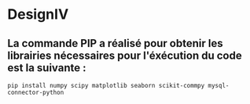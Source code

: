# DesignIV
## La commande PIP a réalisé pour obtenir les librairies nécessaires pour l'éxécution du code est la suivante : 

```
pip install numpy scipy matplotlib seaborn scikit-commpy mysql-connector-python
```